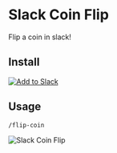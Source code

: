 # Slack Coin Flip

Flip a coin in slack!

## Install

[![Add to Slack](https://platform.slack-edge.com/img/add_to_slack.png)](https://slack.com/oauth/authorize?scope=commands&client_id=3794526773.17228298610)

## Usage

`/flip-coin`

![Slack Coin Flip](https://d1zjcuqflbd5k.cloudfront.net/files/acc_171416/141qf?response-content-disposition=inline;%20filename=Screen%20Shot%20on%202015-12-22%20at%2011%3A58%3A44.png&Expires=1450803847&Signature=P0Ta5-nKjjiTmfIFlG9Ni3OXgeFYLQ5WsaXy19aSQVne80G7qVV~yBWTUUQGpoWf8CuJKW5wCQZd9bkjGZDBHpUa8vVxl4yKhtQLV1wQFwI7unpgNCbXu0vpupvjggxkeGaV3whDRaPuNHlOhtJ2CSviYiVFYP3Z9MBuuo7pKQg_&Key-Pair-Id=APKAJTEIOJM3LSMN33SA)
